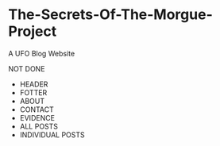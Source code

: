 # The-Secrets-Of-The-Morgue-Project
A UFO Blog Website

NOT DONE
- HEADER
- FOTTER
- ABOUT
- CONTACT
- EVIDENCE
- ALL POSTS 
- INDIVIDUAL POSTS